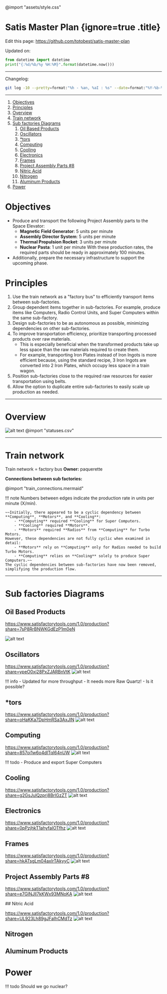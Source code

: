 @import "assets/style.css"

# Satis Master Plan  {ignore=true .title}

Edit this page: https://github.com/totobest/satis-master-plan

Updated on:
```python {cmd=true,output="html",hide}
from datetime import datetime
print("{:%d/%b/%y %H:%M}".format(datetime.now()))
```

----
Changelog:

```bash {cmd=true,hide}
git log -10 --pretty=format:"%h - %an, %aI : %s" --date=format:"%Y-%b-%d %H:%M:%S"
```



---



<!-- @import "[TOC]" {cmd="toc" depthFrom=1 depthTo=6 orderedList=true} -->

<!-- code_chunk_output -->

1. [Objectives](#objectives)
2. [Principles](#principles)
3. [Overview](#overview)
4. [Train network](#train-network)
5. [Sub factories Diagrams](#sub-factories-diagrams)
    1. [Oil Based Products](#oil-based-products)
    2. [Oscillators](#oscillators)
    3. [*tors](#tors)
    4. [Computing](#computing)
    5. [Cooling](#cooling)
    6. [Electronics](#electronics)
    7. [Frames](#frames)
    8. [Project Assembly Parts #8](#project-assembly-parts-8)
    9. [Nitric Acid](#nitric-acid)
    10. [Nitrogen](#nitrogen)
    11. [Aluminum Products](#aluminum-products)
6. [Power](#power)

<!-- /code_chunk_output -->



# Objectives

- Produce and transport the following Project Assembly parts to the Space Elevator:
    - **Magnetic Field Generator**: 5 units per minute
    - **Assembly Director System**: 5 units per minute
    - **Thermal Propulsion Rocket**: 3 units per minute
    - **Nuclear Pasta**: 1 unit per minute
    With these production rates, the required parts should be ready in approximately 100 minutes.
- Additionally, prepare the necessary infrastructure to support the upcoming phase.

# Principles

1. Use the train network as a "factory bus" to efficiently transport items between sub-factories.
1. Group dependent items together in sub-factories. For example, produce items like Computers, Radio Control Units, and Super Computers within the same sub-factory.
1. Design sub-factories to be as autonomous as possible, minimizing dependencies on other sub-factories.
1. To improve transportation efficiency, prioritize transporting processed products over raw materials.
    - This is especially beneficial when the transformed products take up less space than the raw materials required to create them.
    - For example, transporting Iron Plates instead of Iron Ingots is more efficient because, using the standard recipe, 3 Iron Ingots are converted into 2 Iron Plates, which occupy less space in a train wagon.
1. Position sub-factories close to the required raw resources for easier transportation using belts.
1. Allow the option to duplicate entire sub-factories to easily scale up production as needed.



---

# Overview

![alt text](assets/map_v3.png)
@import "statuses.csv"




---
# Train network

Train network = factory bus
**Owner:** paquerette

**Connections between sub factories:**


@import "train_connections.mermaid"


!!! note
    Numbers between edges indicate the production rate in units per minute (X/min).

    ~~Initially, there appeared to be a cyclic dependency between **Computing**, **Motors**, and **Cooling**:
        - **Computing** required **Cooling** for Super Computers.
        - **Cooling** required **Motors**.
        - **Motors** required **Radios** from **Computing** for Turbo Motors.  
    However, these dependencies are not fully cyclic when examined in detail:
        - **Motors** rely on **Computing** only for Radios needed to build Turbo Motors.
        - **Computing** relies on **Cooling** solely to produce Super Computers.~~
    The cyclic dependencies between sub-factories have now been removed, simplifying the production flow.
    


---

# Sub factories Diagrams

## Oil Based Products

https://www.satisfactorytools.com/1.0/production?share=7sP8RrBNWKGdEzP1m0eN

![alt text](assets/oil_v2.png)


## Oscillators

https://www.satisfactorytools.com/1.0/production?share=ypeO0xj28PxZJARBnVtK
![alt text](assets/oscillators_v1.png)

!!! info
    - Updated for more throughput
        - It needs more Raw Quartz!
            - Is it possible?



## *tors

https://www.satisfactorytools.com/1.0/production?share=oHaKKa7DpHmRSa3AxJlN
![alt text](assets/motors_v3.png)

## Computing

https://www.satisfactorytools.com/1.0/production?share=857oi1w6o4dITqI64nUW
![alt text](assets/computing_v5.png)

!!! todo
    - Produce and export Super Computers

## Cooling

https://www.satisfactorytools.com/1.0/production?share=g2GsJulQzprj8BrlGzZT
![alt text](assets/cooling_v5.png)


## Electronics
https://www.satisfactorytools.com/1.0/production?share=0pPzjhkT1ahyfaIOTfhz
![alt text](assets/electronics_v4.png)

## Frames
https://www.satisfactorytools.com/1.0/production?share=hkATsgLm04axIrTAkyyC
![alt text](assets/frames2.png)


## Project Assembly Parts #8
https://www.satisfactorytools.com/1.0/production?share=e7GlNJll7kKWx93MNoKA
![alt text](assets/pap8_v7.png)


## Nitric Acid

https://www.satisfactorytools.com/1.0/production?share=UL923Lh89gJFaIhCMdTz
![alt text](assets/nitric.png)

## Nitrogen

## Aluminum Products


# Power

!!! todo
    Should we go nuclear?